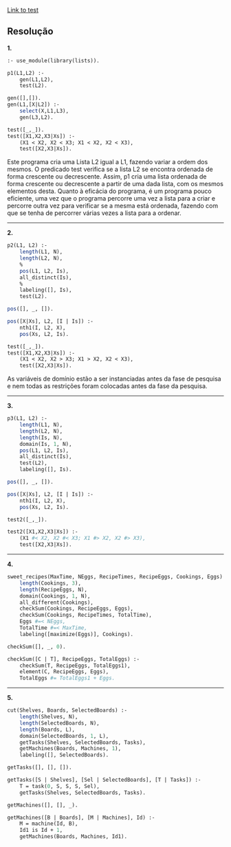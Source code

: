 [Link to test](https://drive.google.com/drive/folders/1BKs1-kU6aiDKfdBx5iX1q8P8qdviIu4M)

## Resolução

**1.**

```pl
:- use_module(library(lists)).

p1(L1,L2) :-
    gen(L1,L2),
    test(L2).

gen([],[]).
gen(L1,[X|L2]) :-
    select(X,L1,L3),
    gen(L3,L2).

test([_,_]).
test([X1,X2,X3|Xs]) :-
    (X1 < X2, X2 < X3; X1 < X2, X2 < X3),
    test([X2,X3|Xs]).
```

Este programa cria uma Lista L2 igual a L1, fazendo variar a ordem dos mesmos. O predicado test verifica se a lista L2 se encontra ordenada de forma crescente ou decrescente. Assim, p1 cria uma lista ordenada de forma crescente ou decrescente a partir de uma dada lista, com os mesmos elementos desta.
Quanto à eficácia do programa, é um programa pouco eficiente, uma vez que o programa percorre uma vez a lista para a criar e percorre outra vez para verificar se a mesma está ordenada, fazendo com que se tenha de percorrer várias vezes a lista para a ordenar.


----

**2.**  

```pl
p2(L1, L2) :-
    length(L1, N),
    length(L2, N),
    %
    pos(L1, L2, Is),
    all_distinct(Is),
    %
    labeling([], Is),
    test(L2).

pos([], _, []).

pos([X|Xs], L2, [I | Is]) :-
    nth1(I, L2, X),
    pos(Xs, L2, Is).

test([_,_]).
test([X1,X2,X3|Xs]) :-
    (X1 < X2, X2 > X3; X1 > X2, X2 < X3),
    test([X2,X3|Xs]).
```

As variáveis de domínio estão a ser instanciadas antes da fase de pesquisa e nem todas as restrições foram colocadas antes da fase da pesquisa.

----

**3.**

```pl
p3(L1, L2) :-
    length(L1, N),
    length(L2, N),
    length(Is, N),
    domain(Is, 1, N),
    pos(L1, L2, Is),
    all_distinct(Is),
    test(L2),
    labeling([], Is).

pos([], _, []).

pos([X|Xs], L2, [I | Is]) :-
    nth1(I, L2, X),
    pos(Xs, L2, Is).

test2([_,_]).

test2([X1,X2,X3|Xs]) :-
    (X1 #< X2, X2 #< X3; X1 #> X2, X2 #> X3),
    test([X2,X3|Xs]).
```

----

**4.**

```pl
sweet_recipes(MaxTime, NEggs, RecipeTimes, RecipeEggs, Cookings, Eggs) :-
    length(Cookings, 3),
    length(RecipeEggs, N),
    domain(Cookings, 1, N),
    all_different(Cookings),
    checkSum(Cookings, RecipeEggs, Eggs),
    checkSum(Cookings, RecipeTimes, TotalTime),
    Eggs #=< NEggs,
    TotalTime #=< MaxTime,
    labeling([maximize(Eggs)], Cookings).

checkSum([], _, 0).

checkSum([C | T], RecipeEggs, TotalEggs) :-
    checkSum(T, RecipeEggs, TotalEggs1),
    element(C, RecipeEggs, Eggs),
    TotalEggs #= TotalEggs1 + Eggs.
```

----

**5.**

```pl
cut(Shelves, Boards, SelectedBoards) :-
    length(Shelves, N),
    length(SelectedBoards, N),
    length(Boards, L),
    domain(SelectedBoards, 1, L),
    getTasks(Shelves, SelectedBoards, Tasks),
    getMachines(Boards, Machines, 1),
    labeling([], SelectedBoards).

getTasks([], [], []).

getTasks([S | Shelves], [Sel | SelectedBoards], [T | Tasks]) :-
    T = task(0, S, S, S, Sel),
    getTasks(Shelves, SelectedBoards, Tasks).

getMachines([], [], _).

getMachines([B | Boards], [M | Machines], Id) :-
    M = machine(Id, B),
    Id1 is Id + 1,
    getMachines(Boards, Machines, Id1).